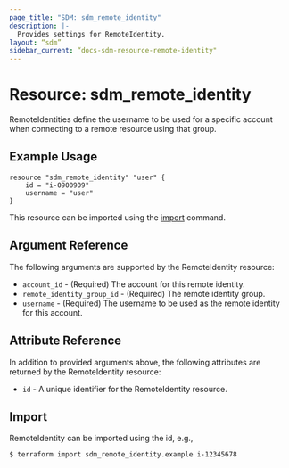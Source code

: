 ```yaml
---
page_title: "SDM: sdm_remote_identity"
description: |-
  Provides settings for RemoteIdentity.
layout: “sdm”
sidebar_current: “docs-sdm-resource-remote-identity"
---
```

# Resource: sdm_remote_identity

RemoteIdentities define the username to be used for a specific account
 when connecting to a remote resource using that group.
## Example Usage

```hcl
resource "sdm_remote_identity" "user" {
    id = "i-0900909"
    username = "user"
}

```
This resource can be imported using the [import](https://www.terraform.io/docs/cli/commands/import.html) command.

## Argument Reference
The following arguments are supported by the RemoteIdentity resource:
* `account_id` - (Required) The account for this remote identity.
* `remote_identity_group_id` - (Required) The remote identity group.
* `username` - (Required) The username to be used as the remote identity for this account.
## Attribute Reference
In addition to provided arguments above, the following attributes are returned by the RemoteIdentity resource:
* `id` - A unique identifier for the RemoteIdentity resource.
## Import
RemoteIdentity can be imported using the id, e.g.,

```
$ terraform import sdm_remote_identity.example i-12345678
```
